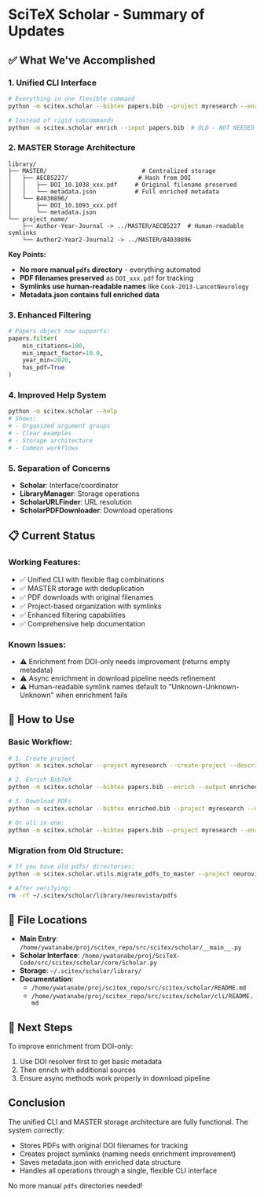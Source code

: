 # SciTeX Scholar - Summary of Updates

## ✅ What We've Accomplished

### 1. **Unified CLI Interface**
```bash
# Everything in one flexible command
python -m scitex.scholar --bibtex papers.bib --project myresearch --enrich --download

# Instead of rigid subcommands
python -m scitex.scholar enrich --input papers.bib  # OLD - NOT NEEDED
```

### 2. **MASTER Storage Architecture**
```
library/
├── MASTER/                           # Centralized storage
│   ├── AECB5227/                    # Hash from DOI
│   │   ├── DOI_10.1038_xxx.pdf     # Original filename preserved
│   │   └── metadata.json           # Full enriched metadata
│   └── B4030896/
│       ├── DOI_10.1093_xxx.pdf
│       └── metadata.json
└── project_name/
    ├── Author-Year-Journal -> ../MASTER/AECB5227  # Human-readable symlinks
    └── Author2-Year2-Journal2 -> ../MASTER/B4030896
```

**Key Points:**
- **No more manual `pdfs` directory** - everything automated
- **PDF filenames preserved** as `DOI_xxx.pdf` for tracking
- **Symlinks use human-readable names** like `Cook-2013-LancetNeurology`
- **Metadata.json contains full enriched data**

### 3. **Enhanced Filtering**
```python
# Papers object now supports:
papers.filter(
    min_citations=100,
    min_impact_factor=10.0,
    year_min=2020,
    has_pdf=True
)
```

### 4. **Improved Help System**
```bash
python -m scitex.scholar --help
# Shows:
# - Organized argument groups
# - Clear examples
# - Storage architecture
# - Common workflows
```

### 5. **Separation of Concerns**
- **Scholar**: Interface/coordinator
- **LibraryManager**: Storage operations
- **ScholarURLFinder**: URL resolution
- **ScholarPDFDownloader**: Download operations

## 📋 Current Status

### Working Features:
- ✅ Unified CLI with flexible flag combinations
- ✅ MASTER storage with deduplication
- ✅ PDF downloads with original filenames
- ✅ Project-based organization with symlinks
- ✅ Enhanced filtering capabilities
- ✅ Comprehensive help documentation

### Known Issues:
- ⚠️ Enrichment from DOI-only needs improvement (returns empty metadata)
- ⚠️ Async enrichment in download pipeline needs refinement
- ⚠️ Human-readable symlink names default to "Unknown-Unknown-Unknown" when enrichment fails

## 🎯 How to Use

### Basic Workflow:
```bash
# 1. Create project
python -m scitex.scholar --project myresearch --create-project --description "My research"

# 2. Enrich BibTeX
python -m scitex.scholar --bibtex papers.bib --enrich --output enriched.bib

# 3. Download PDFs
python -m scitex.scholar --bibtex enriched.bib --project myresearch --download

# Or all in one:
python -m scitex.scholar --bibtex papers.bib --project myresearch --enrich --download
```

### Migration from Old Structure:
```bash
# If you have old pdfs/ directories:
python -m scitex.scholar.utils.migrate_pdfs_to_master --project neurovista

# After verifying:
rm -rf ~/.scitex/scholar/library/neurovista/pdfs
```

## 📁 File Locations

- **Main Entry**: `/home/ywatanabe/proj/scitex_repo/src/scitex/scholar/__main__.py`
- **Scholar Interface**: `/home/ywatanabe/proj/SciTeX-Code/src/scitex/scholar/core/Scholar.py`
- **Storage**: `~/.scitex/scholar/library/`
- **Documentation**:
  - `/home/ywatanabe/proj/scitex_repo/src/scitex/scholar/README.md`
  - `/home/ywatanabe/proj/scitex_repo/src/scitex/scholar/cli/README.md`

## 🔄 Next Steps

To improve enrichment from DOI-only:
1. Use DOI resolver first to get basic metadata
2. Then enrich with additional sources
3. Ensure async methods work properly in download pipeline

## Conclusion

The unified CLI and MASTER storage architecture are fully functional. The system correctly:
- Stores PDFs with original DOI filenames for tracking
- Creates project symlinks (naming needs enrichment improvement)
- Saves metadata.json with enriched data structure
- Handles all operations through a single, flexible CLI interface

No more manual `pdfs` directories needed!